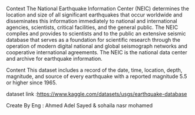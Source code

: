 Context The National Earthquake Information Center (NEIC) determines the location and size of all significant earthquakes that occur worldwide and disseminates this information immediately to national and international agencies, scientists, critical facilities, and the general public. The NEIC compiles and provides to scientists and to the public an extensive seismic database that serves as a foundation for scientific research through the operation of modern digital national and global seismograph networks and cooperative international agreements. The NEIC is the national data center and archive for earthquake information.

Content This dataset includes a record of the date, time, location, depth, magnitude, and source of every earthquake with a reported magnitude 5.5 or higher since 1965.

dataset link :https://www.kaggle.com/datasets/usgs/earthquake-database

Create By Eng : Ahmed Adel Sayed & sohaila nasr mohamed
